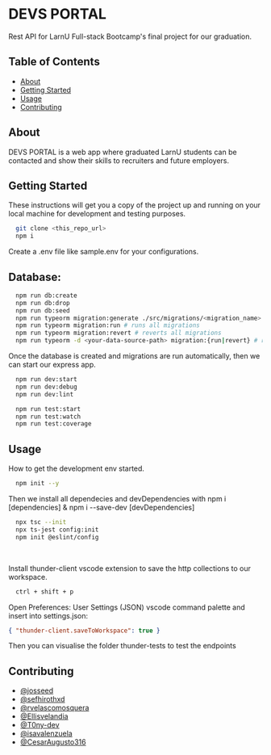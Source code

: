 # DEVS PORTAL

Rest API for LarnU Full-stack Bootcamp's final project for our graduation.

## Table of Contents

- [About](#about)
- [Getting Started](#getting_started)
- [Usage](#usage)
- [Contributing](#contributing)

## About

DEVS PORTAL is a web app where graduated LarnU students can be contacted and show their skills to recruiters
and future employers.

## Getting Started

These instructions will get you a copy of the project up and running on your local machine for development and testing purposes.

```bash
  git clone <this_repo_url>
  npm i
```

Create a .env file like sample.env for your configurations.

## Database:

```bash
  npm run db:create
  npm run db:drop
  npm run db:seed
  npm run typeorm migration:generate ./src/migrations/<migration_name>
  npm run typeorm migration:run # runs all migrations
  npm run typeorm migration:revert # reverts all migrations
  npm run typeorm -d <your-data-source-path> migration:{run|revert} # runs or reverts migration by file
```

Once the database is created and migrations are run automatically, then we can start our express app.

```bash
  npm run dev:start
  npm run dev:debug
  npm run dev:lint

  npm run test:start
  npm run test:watch
  npm run test:coverage
```

## Usage

How to get the development env started.

```bash
  npm init --y
```

Then we install all dependecies and devDependencies with
npm i [dependencies] & npm i --save-dev [devDependencies]

```bash
  npx tsc --init
  npx ts-jest config:init
  npm init @eslint/config
```

<br>

Install thunder-client vscode extension to save the http collections to our workspace.

```bash
  ctrl + shift + p
```

Open Preferences: User Settings (JSON) vscode command palette and insert
into settings.json:

```json
{ "thunder-client.saveToWorkspace": true }
```

Then you can visualise the folder thunder-tests to test the endpoints

## Contributing

- [@josseed](https://github.com/josseed)
- [@sefhirothxd](https://github.com/sefhirothxd)
- [@rvelascomosquera](https://github.com/rvelascomosquera)
- [@Ellisvelandia](https://github.com/Ellisvelandia)
- [@T0ny-dev](https://github.com/T0ny-dev)
- [@isavalenzuela](https://github.com/isavalenzuela)
- [@CesarAugusto316](https://github.com/CesarAugusto316)
